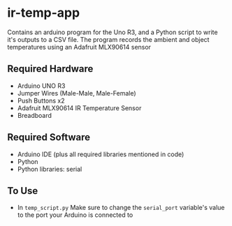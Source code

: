 # ir-temp-app
Contains an arduino program for the Uno R3, and a Python script to write it's outputs to a CSV file. The program records the ambient and object temperatures using an Adafruit MLX90614 sensor

## Required Hardware
- Arduino UNO R3
- Jumper Wires (Male-Male, Male-Female)
- Push Buttons x2
- Adafruit MLX90614 IR Temperature Sensor
- Breadboard

## Required Software
- Arduino IDE (plus all required libraries mentioned in code)
- Python
- Python libraries: serial

## To Use
- In ```temp_script.py``` Make sure to change the ```serial_port``` variable's value to the port your Arduino is connected to